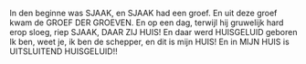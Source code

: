 In den beginne was SJAAK,
en SJAAK had een groef.
En uit deze groef kwam de GROEF DER GROEVEN.
En op een dag, terwijl hij gruwelijk hard erop sloeg,
riep SJAAK, DAAR ZIJ HUIS!
En daar werd HUISGELUID geboren
Ik ben, weet je, ik ben de schepper,
en dit is mijn HUIS!
En in MIJN HUIS is UITSLUITEND HUISGELUID!!
